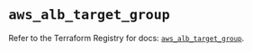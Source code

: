 # `aws_alb_target_group`

Refer to the Terraform Registry for docs: [`aws_alb_target_group`](https://registry.terraform.io/providers/hashicorp/aws/5.79.0/docs/resources/alb_target_group).
